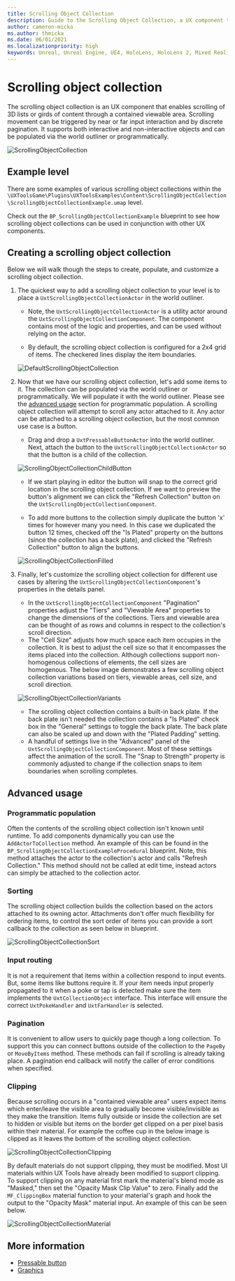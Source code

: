 ```yaml
---
title: Scrolling Object Collection
description: Guide to the Scrolling Object Collection, a UX component that enables scrolling of 3D lists or girds of content through a contained viewable area.
author: cameron-micka
ms.author: thmicka
ms.date: 06/01/2021
ms.localizationpriority: high
keywords: Unreal, Unreal Engine, UE4, HoloLens, HoloLens 2, Mixed Reality, development, MRTK, UXT, UX Tools, Scrolling Object Collection
---
```


# Scrolling object collection

The scrolling object collection is an UX component that enables scrolling of 3D lists or girds of content through a contained viewable area. Scrolling movement can be triggered by near or far input interaction and by discrete pagination. It supports both interactive and non-interactive objects and can be populated via the world outliner or programmatically.

![ScrollingObjectCollection](Images/FeatureCards/ScrollingObjectCollection.png)

## Example level

There are some examples of various scrolling object collections within the `\UXToolsGame\Plugins\UXToolsExamples\Content\ScrollingObjectCollection\ScrollingObjectCollectionExample.umap` level.

Check out the `BP_ScrollingObjectCollectionExample` blueprint to see how scrolling object collections can be used in conjunction with other UX components. 

## Creating a scrolling object collection

Below we will walk though the steps to create, populate, and customize a scrolling object collection.

1. The quickest way to add a scrolling object collection to your level is to place a `UxtScrollingObjectCollectionActor` in the world outliner.
    * Note, the `UxtScrollingObjectCollectionActor` is a utility actor around the `UxtScrollingObjectCollectionComponent`. The component contains most of the logic and properties, and can be used without relying on the actor.

    * By default, the scrolling object collection is configured for a 2x4 grid of items. The checkered lines display the item boundaries.

    ![DefaultScrollingObjectCollection](Images/ScrollingObjectCollection/DefaultScrollingObjectCollection.png)

2. Now that we have our scrolling object collection, let's add some items to it. The collection can be populated via the world outliner or programmatically. We will populate it with the world outliner. Please see the [advanced usage](#advanced-usage) section for programmatic population. A scrolling object collection will attempt to scroll any actor attached to it. Any actor can be attached to a scrolling object collection, but the most common use case is a button.
    * Drag and drop a `UxtPressableButtonActor` into the world outliner. Next, attach the button to the `UxtScrollingObjectCollectionActor` so that the button is a child of the collection.

    ![ScrollingObjectCollectionChildButton](Images/ScrollingObjectCollection/ScrollingObjectCollectionChildButton.png)

    * If we start playing in editor the button will snap to the correct grid location in the scrolling object collection. If we want to preview the button's alignment we can click the "Refresh Collection" button on the  `UxtScrollingObjectCollectionComponent`.

    * To add more buttons to the collection simply duplicate the button 'x' times for however many you need. In this case we duplicated the button 12 times, checked off the "Is Plated" property on the buttons (since the collection has a back plate), and clicked the "Refresh Collection" button to align the buttons.
    
    ![ScrollingObjectCollectionFilled](Images/ScrollingObjectCollection/ScrollingObjectCollectionFilled.png)

3. Finally, let's customize the scrolling object collection for different use cases by altering the `UxtScrollingObjectCollectionComponent`'s properties in the details panel.
    * In the `UxtScrollingObjectCollectionComponent` "Pagination" properties adjust the "Tiers" and "Viewable Area" properties to change the dimensions of the collections. Tiers and viewable area can be thought of as rows and columns in respect to the collection's scroll direction.
    * The "Cell Size" adjusts how much space each item occupies in the collection. It is best to adjust the cell size so that it encompasses the items placed into the collection. Although collections support non-homogenous collections of elements, the cell sizes are homogenous. The below image demonstrates a few scrolling object collection variations based on tiers, viewable areas, cell size, and scroll direction.

    ![ScrollingObjectCollectionVariants](Images/ScrollingObjectCollection/ScrollingObjectCollectionVariants.png)

    * The scrolling object collection contains a built-in back plate. If the back plate isn't needed the collection contains a "Is Plated" check box in the "General" settings to toggle the back plate. The back plate can also be scaled up and down with the "Plated Padding" setting.
    * A handful of settings live in the "Advanced" panel of the `UxtScrollingObjectCollectionComponent`. Most of these settings affect the animation of the scroll. The "Snap to Strength" property is commonly adjusted to change if the collection snaps to item boundaries when scrolling completes.

## Advanced usage

### Programmatic population

Often the contents of the scrolling object collection isn't known until runtime. To add components dynamically you can use the `AddActorToCollection` method. An example of this can be found in the  `BP_ScrollingObjectCollectionExampleProcedural` blueprint. Note, this method attaches the actor to the collection's actor and calls "Refresh Collection." This method should not be called at edit time, instead actors can simply be attached to the collection actor.

### Sorting

The scrolling object collection builds the collection based on the actors attached to its owning actor. Attachments don't offer much flexibility for ordering items, to control the sort order of items you can provide a sort callback to the collection as seen below in blueprint.

![ScrollingObjectCollectionSort](Images/ScrollingObjectCollection/ScrollingObjectCollectionSort.png)

### Input routing

It is not a requirement that items within a collection respond to input events. But, some items like buttons require it. If your item needs input properly propagated to it when a poke or tap is detected make sure the item implements the `UxtCollectionObject` interface. This interface will ensure the correct `UxtPokeHandler` and `UxtFarHandler` is selected.

### Pagination

It is convenient to allow users to quickly page though a long collection. To support this you can connect buttons outside of the collection to the `PageBy` or `MoveByItems` method. These methods can fail if scrolling is already taking place. A pagination end callback will notify the caller of error conditions when specified.

### Clipping

Because scrolling occurs in a "contained viewable area" users expect items which enter/leave the visible area to gradually become visible/invisible as they make the transition. Items fully outside or inside the collection are set to hidden or visible but items on the border get clipped on a per pixel basis within their material. For example the coffee cup in the below image is clipped as it leaves the bottom of the scrolling object collection.

![ScrollingObjectCollectionClipping](Images/ScrollingObjectCollection/ScrollingObjectCollectionClipping.png)

By default materials do not support clipping, they must be modified. Most UI materials within UX Tools have already been modified to support clipping. To support clipping on any material first mark the material's blend mode as "Masked," then set the "Opacity Mask Clip Value" to zero. Finally add the `MF_ClippingBox` material function to your material's graph and hook the output to the "Opacity Mask" material input. An example of this can be seen below.

![ScrollingObjectCollectionMaterial](Images/ScrollingObjectCollection/ScrollingObjectCollectionMaterial.png)

## More information
* [Pressable button](PressableButton.md)
* [Graphics](Graphics.md)
